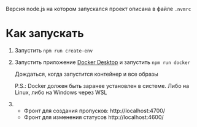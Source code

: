 Версия node.js на котором запускался проект описана в файле `.nvmrc`

# Как запускать

1. Запустить `npm run create-env`
2. Запустить приложение [Docker Desktop](https://www.docker.com/products/docker-desktop/) и запустить `npm run docker`

	Дождаться, когда запустится контейнер и все образы

	P.S.: Docker должен быть заранее установлен в системе. Либо на Linux, либо на Windows через WSL

3. 
	- Фронт для создания пропусков: http://localhost:4700/
	- Фронт для изменения статусов http://localhost:4600/